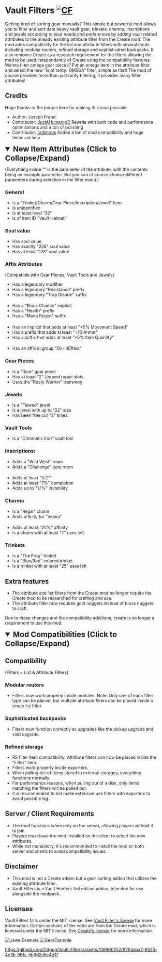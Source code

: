 # Vault Filters <a href="https://www.curseforge.com/minecraft/mc-mods/vault-filters"><img src="http://cf.way2muchnoise.eu/952507.svg" alt="CF"></a>
Getting tired of sorting gear manually? This simple but powerful mod allows you to filter and sort data heavy vault gear,
trinkets, charms, inscriptions and jewels according to your needs and preferences by adding vault related attributes to
the already existing attribute filter from the Create mod. The mod adds compatibility for the list and attribute filters
with several mods including modular routers, refined storage and sophisticated backpacks. It also removes Create as a
research requirement for the filters allowing the mod to be used independently of Create using the compatibility features.
Wanna filter omega gear pieces? Put an omega item in the attribute filter and select the new "is of rarity: OMEGA" filter,
simple as that! The mod of course provides more than just rarity filtering, it provides many filter attributes!

## Credits
Huge thanks to the people here for making this mod possible
- Author: Joseph Franci
- Contributor: [JustAHuman-xD](https://github.com/JustAHuman-xD)
Rewrite with both code and performance optimizations and a ton of polishing
- Contributor: [radimous](https://github.com/radimous)
Added a ton of mod compatibility and huge technical help

<details open>
<summary style="font-size: 1.75em; font-weight: bold">
New Item Attributes (Click to Collapse/Expand)
</summary>

(Everything inside "" is the parameter of the attribute, with the contents being an example parameter.
But you can of course choose different parameters during selection in the filter menu.)

### General
- Is a "Trinket/Charm/Gear Piece/Inscription/Jewel" Item
- Is unidentified
- Is at least level "32"
- Is of item ID "Vault Helmet"

### Soul value
- Has soul value
- Has exactly "256" soul value
- Has at least "128" soul value

### Affix Attributes
(Compatible with Gear Pieces, Vault Tools and Jewels)
- Has a legendary modifier
- Has a legendary "Resistance" prefix
- Has a legendary "Trap Disarm" suffix
####
- Has a "Block Chance" implicit
- Has a "Health" prefix
- Has a "Mana Regen" suffix
####
- Has an implicit that adds at least "+5% Movement Speed"
- Has a prefix that adds at least "+10 Armor"
- Has a suffix that adds at least "+5% Item Quantity"
####
- Has an affix in group "OnHitEffect"
### Gear Pieces
- Is a "Rare" gear piece
- Has at least "2" Unused repair slots
- Uses the "Rusty Warrior" transmog

### Jewels
- Is a "Flawed" jewel
- Is a jewel with up to "22" size
- Has been free cut "2" times

### Vault Tools
- Is a "Chromatic Iron" vault tool

### Inscriptions:
- Adds a "Wild West" room
- Adds a "Challenge" type room
####
- Adds at least "0:21"
- Adds at least "7%" completion
- Adds up to "1.1%" instability


### Charms
- Is a "Regal" charm
- Adds affinity for "Velara"
####
- Adds at least "20%" affinity
- Is a charm with at least "7" uses left

### Trinkets
- Is a "The Frog" trinket
- Is a "Blue/Red" colored trinket
- Is a trinket with at least "25" uses left
</details>

## Extra features
- The attribute and list filters from the Create mod no longer require the Create mod to be researched for crafting and use.
- The attribute filter now requires gold nuggets instead of brass nuggets to craft.

Due to these changes and the compatibility additions, create is no longer a requirement to use this mod.

<details open>
<summary style="font-size: 1.75em; font-weight: bold">
Mod Compatibilities (Click to Collapse/Expand)
</summary>

## Compatibility

(Filters = List & Attribute Filters)

### Modular routers
- Filters now work properly inside modules. Note: Only one of each filter type can be placed, but multiple attribute filters can be placed inside a single list filter.

### Sophisticated backpacks
- Filters now function correctly as upgrades like the pickup upgrade and void upgrade.

### Refined storage
- RS filter item compatibility: Attribute filters can now be placed inside the "Filter" item.
- Filters work properly inside exporters.
- When pulling out of items stored in external storages, everything functions normally.
- For performance reasons, when pulling out of a disk, only items matching the filters will be pulled out.
- It is recommended to not make extensive use filters with exporters to avoid possible lag.
</details>

## Server / Client Requirements
- The mod functions when only on the server, allowing players without it to join. 
- Players must have the mod installed on the client to select the new attributes. 
- While not mandatory, it's recommended to install the mod on both server and clients to avoid compatibility issues.

## Disclaimer
- This mod is not a Create addon but a gear sorting addon that utilizes the existing attribute filter.
- Vault Filters is a Vault Hunters 3rd edition addon, intended for use alongside the modpack.

## Licenses
Vault Filters falls under the MIT license. See [Vault Filter's license](https://github.com/Odgug/Vault-Filters/blob/master/LICENSE) for more information.
Certain sections of the code are from the Create mod, which is licensed under the MIT license. See [Create's license](https://github.com/Creators-of-Create/Create/blob/mc1.18/dev/LICENSE) for more information.

![JewelExample](assets/JewelExample.png?raw=true "Jewel Attributes")
![GearExample](assets/GearExample.png?raw=true "Gear Attributes")

https://github.com/Odgug/Vault-Filters/assets/108800252/8794aba7-9325-4e3b-96fc-5b9d2d5c4d17
